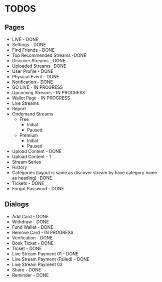 # TODOS

## Pages

- LIVE - DONE
- Settings - DONE
- Find Friends - DONE
- Top Recommended Streams -DONE
- Discover Streams - DONE
- Uploaded Streams -DONE
- User Profile - DONE
- Physical Event - DONE
- Notification - DONE
- GO LIVE - IN PROGRESS
- Upcoming Streams - IN PROGRESS
- Wallet Page - IN PROGRESS
- Live Streams
- Report
- Ondemand Streams 
  - Free 
    - Initial
    - Paused
  - Premium 
    - Initial
    - Paused
- Upload Content - DONE
- Upload Content - 1
- Stream Series
- History
- Categories (layout is same as discover stream by have category name as heading) -DONE
- Tickets - DONE
- Forgot Password - DONE



## Dialogs
- Add Card - DONE
- Withdraw - DONE
- Fund Wallet - DONE
- Remove Card - IN PROGRESS
- Verification - DONE
- Book Ticket - DONE
- Ticket - DONE
- Live Stream Payment 01 - DONE
- Live Stream Payment (Failed) - DONE
- Live Stream Payment 03
- Share - DONE
- Reminder - DONE
